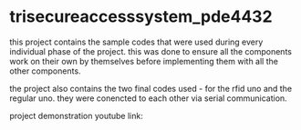 # trisecureaccesssystem_pde4432

this project contains the sample codes that were used during every individual phase of the project. this was done to ensure all the components work on their own by themselves before implementing them with all the other components.

the project also contains the two final codes used - for the rfid uno and the regular uno. they were conencted to each other via serial communication.


project demonstration youtube link: 
